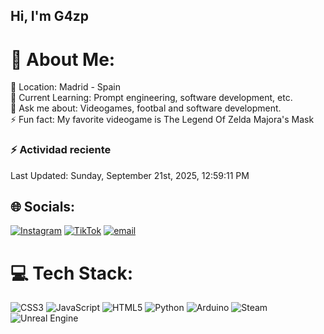 ## Hi, I'm G4zp

# 💫 About Me:
📍 Location: Madrid - Spain<br>🌱 Current Learning: Prompt engineering, software development, etc.<br>💬 Ask me about: Videogames, footbal and software development.<br>⚡️ Fun fact: My favorite videogame is The Legend Of Zelda Majora's Mask

### :zap: Actividad reciente
<!--RECENT_ACTIVITY:start-->
<!--RECENT_ACTIVITY:end-->
<!--RECENT_ACTIVITY:last_update-->
Last Updated: Sunday, September 21st, 2025, 12:59:11 PM
<!--RECENT_ACTIVITY:last_update_end-->

## 🌐 Socials:
[![Instagram](https://img.shields.io/badge/Instagram-%23E4405F.svg?logo=Instagram&logoColor=white)](https://instagram.com/gustavo_azpurua) [![TikTok](https://img.shields.io/badge/TikTok-%23000000.svg?logo=TikTok&logoColor=white)](https://tiktok.com/@gustavo.az) [![email](https://img.shields.io/badge/Email-D14836?logo=gmail&logoColor=white)](mailto:geazpuruac@gmail.com) 

# 💻 Tech Stack:
![CSS3](https://img.shields.io/badge/css3-%231572B6.svg?style=for-the-badge&logo=css3&logoColor=white) ![JavaScript](https://img.shields.io/badge/javascript-%23323330.svg?style=for-the-badge&logo=javascript&logoColor=%23F7DF1E) ![HTML5](https://img.shields.io/badge/html5-%23E34F26.svg?style=for-the-badge&logo=html5&logoColor=white) ![Python](https://img.shields.io/badge/python-3670A0?style=for-the-badge&logo=python&logoColor=ffdd54) ![Arduino](https://img.shields.io/badge/-Arduino-00979D?style=for-the-badge&logo=Arduino&logoColor=white) ![Steam](https://img.shields.io/badge/steam-%23000000.svg?style=for-the-badge&logo=steam&logoColor=white) ![Unreal Engine](https://img.shields.io/badge/unrealengine-%23313131.svg?style=for-the-badge&logo=unrealengine&logoColor=white)
